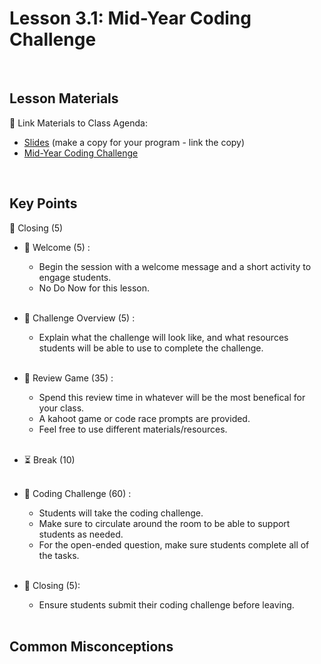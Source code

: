 # Lesson 3.1: Mid-Year Coding Challenge

<br>

## Lesson Materials

📖 Link Materials to Class Agenda:
- [Slides](https://docs.google.com/presentation/d/1upFDcnPoiW6E9w4xtmKIQq6_sGkGgNHUAiVHbUeEMSw/edit?usp=sharing) (make a copy for your program - link the copy)
- [Mid-Year Coding Challenge](https://forms.gle/FCJfnMg7RHqf2epg9)


<br>

## Key Points

👋 Closing (5)


- 👋 Welcome (5) :
    - Begin the session with a welcome message and a short activity to engage students.
    - No Do Now for this lesson.<br><br>

- 🎯 Challenge Overview (5) :
    - Explain what the challenge will look like, and what resources students will be able to use to complete the challenge.<br><br>

- 🔄 Review Game (35) :
    - Spend this review time in whatever will be the most benefical for your class.
    - A kahoot game or code race prompts are provided.
    - Feel free to use different materials/resources.<br><br>

- ⏳ Break (10)<br><br>

- 👾 Coding Challenge (60) :
    - Students will take the coding challenge.
    - Make sure to circulate around the room to be able to support students as needed.
    - For the open-ended question, make sure students complete all of the tasks.<br><br>

- 👋 Closing (5):
    - Ensure students submit their coding challenge before leaving.<br><br>


## Common Misconceptions
